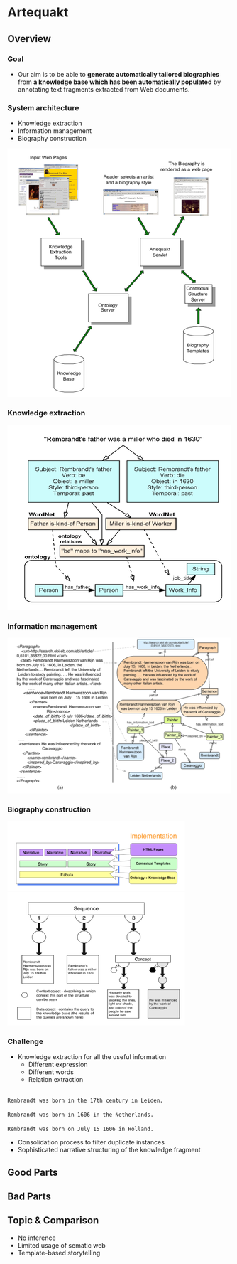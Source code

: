 # Artequakt

## Overview

### Goal
* Our aim is to be able to **generate automatically tailored biographies** from **a knowledge base which has been automatically populated** by annotating text fragments extracted from Web documents.

### System architecture
* Knowledge extraction
* Information management
* Biography construction
<p float="left">
	<img src="./pix/architecture.png" width="600" />
</p>

### Knowledge extraction
<p float="left">
	<img src="./pix/knowledge-extraction.png" width="600" />
</p>

### Information management
<p float="left">
	<img src="./pix/ontology.png" width="600" />
</p>

### Biography construction
<p float="left">
	<img src="./pix/biography-construction.png" width="400" />
	<img src="./pix/template-pruning.png" width="400" />
</p>

### Challenge
* Knowledge extraction for all the useful information
	* Different expression
	* Different words
	* Relation extraction
```

Rembrandt was born in the 17th century in Leiden. 

Rembrandt was born in 1606 in the Netherlands. 

Rembrandt was born on July 15 1606 in Holland.
```

* Consolidation process to filter duplicate instances
* Sophisticated narrative structuring of the knowledge fragment

## Good Parts

## Bad Parts

## Topic & Comparison
* No inference
* Limited usage of sematic web
* Template-based storytelling